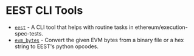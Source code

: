 # EEST CLI Tools

- [`eest`](eest.md) - A CLI tool that helps with routine tasks in ethereum/execution-spec-tests.
- [`evm_bytes`](evm_bytes.md) - Convert the given EVM bytes from a binary file or a hex string to EEST's python opcodes.
